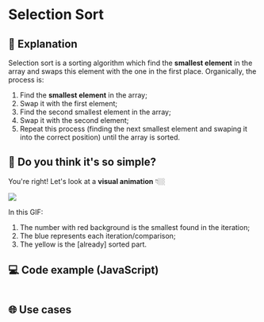# Selection Sort

## 📝 Explanation

Selection sort is a sorting algorithm which find the **smallest element** in the array and swaps this element with the one in the first place. Organically, the process is:

1. Find the **smallest element** in the array;
2. Swap it with the first element;
3. Find the second smallest element in the array;
4. Swap it with the second element;
5. Repeat this process (finding the next smallest element and swaping it into the correct position) until the array is sorted.

<!-- ### Number of key comparisons

Always `N(N − 1)/2`. -->

## 🤔 Do you think it's so simple?

You're right! Let's look at a **visual animation** 👇🏼

![](https://upload.wikimedia.org/wikipedia/commons/9/94/Selection-Sort-Animation.gif)

In this GIF:

1. The number with red background is the smallest found in the iteration;
2. The blue represents each iteration/comparison;
3. The yellow is the [already] sorted part.

## 💻 Code example (JavaScript)

```js

```

## 🌐 Use cases
